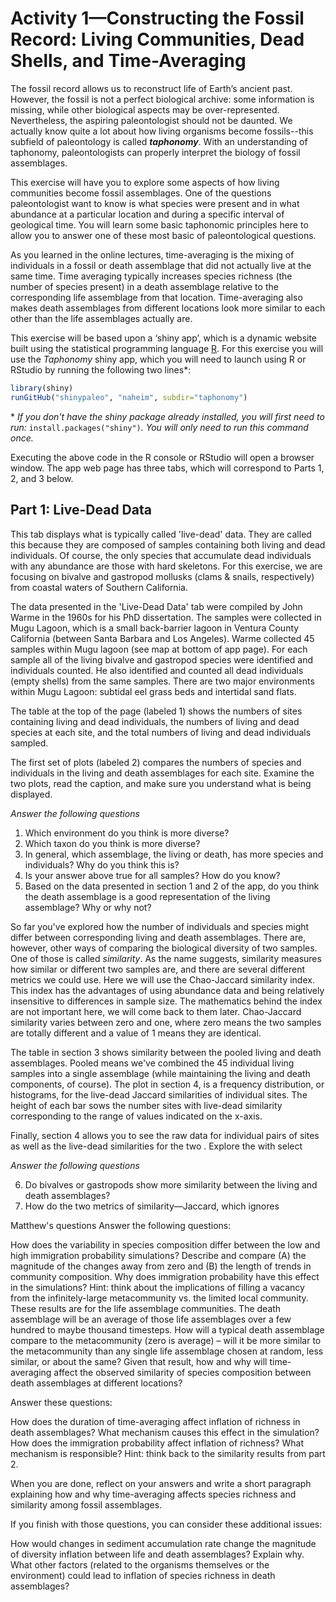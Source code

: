 # Activity 1—Constructing the Fossil Record: Living Communities, Dead Shells, and Time-Averaging

The fossil record allows us to reconstruct life of Earth’s ancient past. However, the fossil is not a perfect biological archive: some information is missing, while other biological aspects may be over-represented. Nevertheless, the aspiring paleontologist should not be daunted. We actually know quite a lot about how living organisms become fossils--this subfield of paleontology is called **_taphonomy_**. With an understanding of taphonomy, paleontologists can properly interpret the biology of fossil assemblages.

This exercise will have you to explore some aspects of how living communities become fossil assemblages. One of the questions paleontologist want to know is what species were present and in what abundance at a particular location and during a specific interval of geological time. You will learn some basic taphonomic principles here to allow you to answer one of these most basic of paleontological questions.

As you learned in the online lectures, time-averaging is the mixing of individuals in a fossil or death assemblage that did not actually live at the same time. Time averaging  typically increases species richness (the number of species present) in a death assemblage relative to the corresponding life assemblage from that location. Time-averaging also makes death assemblages from different locations look more similar to each other than the life assemblages actually are.

This exercise will be based upon a ‘shiny app’, which is a dynamic website built using the statistical programming language [R](http://r-project.org). For this exercise you will use the *Taphonomy* shiny app, which you will need to launch using R or RStudio by running the following two lines\*:

```` r
library(shiny)
runGitHub("shinypaleo", "naheim", subdir="taphonomy")

````

\* *If you don't have the shiny package already installed, you will first need to run:* ``install.packages("shiny")``*. You will only need to run this command once.*

Executing the above code in the R console or RStudio will open a browser window. The app web page has three tabs, which will correspond to Parts 1, 2, and 3 below.


## Part 1: Live-Dead Data

This tab displays what is typically called 'live-dead' data. They are called this because they are composed of samples containing both living and dead individuals. Of course, the only species that accumulate dead individuals with any abundance are those with hard skeletons. For this exercise, we are focusing on bivalve and gastropod mollusks (clams & snails, respectively) from coastal waters of Southern California.

The data presented in the 'Live-Dead Data' tab were compiled by John Warme in the 1960s for his PhD dissertation. The samples were collected in Mugu Lagoon, which is a small back-barrier lagoon in Ventura County California (between Santa Barbara and Los Angeles). Warme collected 45 samples within Mugu lagoon (see map at bottom of app page). For each sample all of the living bivalve and gastropod species were identified and individuals counted. He also identified and counted all dead individuals (empty shells) from the same samples. There are two major environments within Mugu Lagoon: subtidal eel grass beds and intertidal sand flats. 

The table at the top of the page (labeled 1) shows the numbers of sites containing living and dead individuals, the numbers of living and dead species at each site, and the total numbers of living and dead individuals sampled.

The first set of plots (labeled 2) compares the numbers of species and individuals in the living and death assemblages for each site. Examine the two plots, read the caption, and make sure you understand what is being displayed. 

_Answer the following questions_

1. Which environment do you think is more diverse?
2. Which taxon do you think is more diverse?
3. In general, which assemblage, the living or death, has more species and individuals? Why do you think this is?
4. Is your answer above true for all samples? How do you know?
5. Based on the data presented in section 1 and 2 of the app, do you think the death assemblage is a good representation of the living assemblage? Why or why not?

So far you've explored how the number of individuals and species might differ between corresponding living and death assemblages. There are, however, other ways of comparing the biological diversity of two samples. One of those is called *similarity*. As the name suggests, similarity measures how similar or different two samples are, and there are several different metrics we could use. Here we will use the Chao-Jaccard similarity index. This index has the advantages of using abundance data and being relatively insensitive to differences in sample size. The mathematics behind the index are not important here, we will come back to them later. Chao-Jaccard similarity varies between zero and one, where zero means the two samples are totally different and a value of 1 means they are identical. 

The table in section 3 shows similarity between the pooled living and death assemblages. Pooled means we've combined the 45 individual living samples into a single assemblage (while maintaining the living and death components, of course). The plot in section 4, is a frequency distribution, or histograms, for the live-dead Jaccard similarities of individual sites. The height of each bar sows the number sites with live-dead similarity corresponding to the range of values indicated on the x-axis.

Finally, section 4 allows you to see the raw data for individual pairs of sites as well as the live-dead similarities for the two . Explore the with select 

_Answer the following questions_

6. Do bivalves or gastropods show more similarity between the living and death assemblages?
7. How do the two metrics of similarity—Jaccard, which ignores 





Matthew's questions
Answer the following questions:

How does the variability in species composition differ between the low and high immigration probability simulations? Describe and compare (A) the magnitude of the changes away from zero and (B) the length of trends in community composition.
Why does immigration probability have this effect in the simulations? Hint: think about the implications of filling a vacancy from the infinitely-large metacommunity vs. the limited local community.
These results are for the life assemblage communities. The death assemblage will be an average of those life assemblages over a few hundred to maybe thousand timesteps. How will a typical death assemblage compare to the metacommunity (zero is average) – will it be more similar to the metacommunity than any single life assemblage chosen at random, less similar, or about the same?
Given that result, how and why will time-averaging affect the observed similarity of species composition between death assemblages at different locations?

Answer these questions:

How does the duration of time-averaging affect inflation of richness in death assemblages? What mechanism causes this effect in the simulation?
How does the immigration probability affect inflation of richness? What mechanism is responsible? Hint: think back to the similarity results from part 2.


When you are done, reflect on your answers and write a short paragraph explaining how and why time-averaging affects species richness and similarity among fossil assemblages.


If you finish with those questions, you can consider these additional issues:

How would changes in sediment accumulation rate change the magnitude of diversity inflation between life and death assemblages? Explain why.
What other factors (related to the organisms themselves or the environment) could lead to inflation of species richness in death assemblages?


